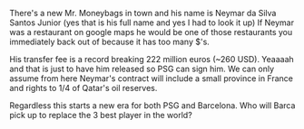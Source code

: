There's a new Mr. Moneybags in town and his name is Neymar da Silva Santos Junior (yes that is his full name and yes I had to look it up)
If Neymar was a restaurant on google maps he would be one of those restaurants you immediately back out of because it has too many $'s.

His transfer fee is a record breaking 222 million euros (~260 USD). Yeaaaah and that is just to have him released so PSG can sign him. 
We can only assume from here Neymar's contract will include a small province in France and rights to 1/4 of Qatar's oil reserves. 

[logo]: https://cdn.newsapi.com.au/image/v1/8dbcdfa29949256eea70c80b6b4942c5?width=700 "Neymar"

Regardless this starts a new era for both PSG and Barcelona. Who will Barca pick up to replace the 3 best player in the world?
